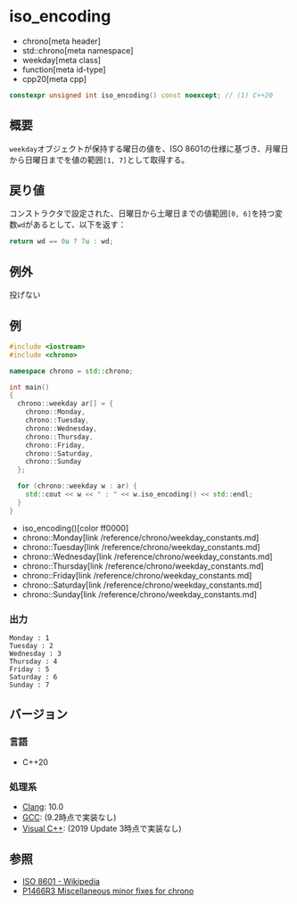 # iso_encoding
* chrono[meta header]
* std::chrono[meta namespace]
* weekday[meta class]
* function[meta id-type]
* cpp20[meta cpp]

```cpp
constexpr unsigned int iso_encoding() const noexcept; // (1) C++20
```

## 概要
`weekday`オブジェクトが保持する曜日の値を、ISO 8601の仕様に基づき、月曜日から日曜日までを値の範囲`[1, 7]`として取得する。


## 戻り値
コンストラクタで設定された、日曜日から土曜日までの値範囲`[0, 6]`を持つ変数`wd`があるとして、以下を返す：

```cpp
return wd == 0u ? 7u : wd;
```


## 例外
投げない


## 例
```cpp example
#include <iostream>
#include <chrono>

namespace chrono = std::chrono;

int main()
{
  chrono::weekday ar[] = {
    chrono::Monday,
    chrono::Tuesday,
    chrono::Wednesday,
    chrono::Thursday,
    chrono::Friday,
    chrono::Saturday,
    chrono::Sunday
  };

  for (chrono::weekday w : ar) {
    std::cout << w << " : " << w.iso_encoding() << std::endl;
  }
}
```
* iso_encoding()[color ff0000]
* chrono::Monday[link /reference/chrono/weekday_constants.md]
* chrono::Tuesday[link /reference/chrono/weekday_constants.md]
* chrono::Wednesday[link /reference/chrono/weekday_constants.md]
* chrono::Thursday[link /reference/chrono/weekday_constants.md]
* chrono::Friday[link /reference/chrono/weekday_constants.md]
* chrono::Saturday[link /reference/chrono/weekday_constants.md]
* chrono::Sunday[link /reference/chrono/weekday_constants.md]

### 出力
```
Monday : 1
Tuesday : 2
Wednesday : 3
Thursday : 4
Friday : 5
Saturday : 6
Sunday : 7
```

## バージョン
### 言語
- C++20

### 処理系
- [Clang](/implementation.md#clang): 10.0
- [GCC](/implementation.md#gcc): (9.2時点で実装なし)
- [Visual C++](/implementation.md#visual_cpp): (2019 Update 3時点で実装なし)


## 参照
- [ISO 8601 - Wikipedia](https://ja.wikipedia.org/wiki/ISO_8601)
- [P1466R3 Miscellaneous minor fixes for chrono](http://www.open-std.org/jtc1/sc22/wg21/docs/papers/2019/p1466r3.html)
